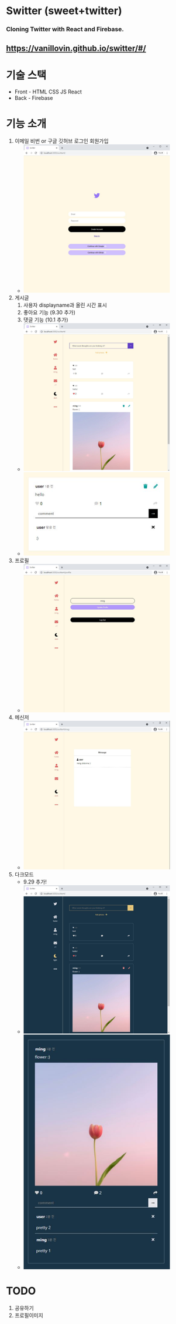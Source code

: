 # **Switter** (sweet+twitter)

### Cloning Twitter with React and Firebase.

## https://vanillovin.github.io/switter/#/

# 기술 스택

- Front - HTML CSS JS React
- Back - Firebase

# 기능 소개

1. 이메일 비번 or 구글 깃허브 로그인 회원가입
   - <img src="public/img/1.JPG" width="400">
2. 게시글
   1. 사용자 displayname과 올린 시간 표시
   2. 좋아요 기능 (9.30 추가)
   3. 댓글 기능 (10.1 추가)
   - <img src="public/img/2.JPG" width="400">
   - <img src="public/img/7.JPG" width="400">
3. 프로필
   - <img src="public/img/3.JPG" width="400">
4. 메신저
   - <img src="public/img/4.JPG" width="400">
5. 다크모드
   - 9.29 추가!
   - <img src="public/img/5.JPG" width="400">
   - <img src="public/img/8.JPG" width="400">

# TODO

1. 공유하기
2. 프로필이미지
